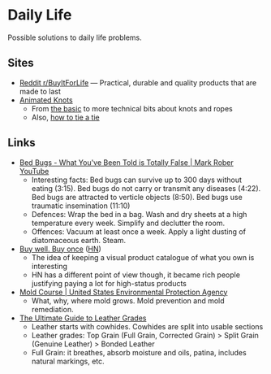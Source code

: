 # Daily Life

Possible solutions to daily life problems.

## Sites

- [Reddit r/BuyItForLife](https://www.reddit.com/r/BuyItForLife/) — Practical,
  durable and quality products that are made to last
- [Animated Knots](https://www.animatedknots.com/)
  - From [the basic](https://www.animatedknots.com/basic-knots) to more
    technical bits about knots and ropes
  - Also,
    [how to tie a tie](https://www.animatedknots.com/how-to-tie-a-tie-necktie-knots)

## Links

- [Bed Bugs - What You've Been Told is Totally False | Mark Rober YouTube](https://www.youtube.com/watch?v=2JAOTJxYqh8)
  - Interesting facts: Bed bugs can survive up to 300 days without eating
    (3:15). Bed bugs do not carry or transmit any diseases (4:22). Bed bugs are
    attracted to verticle objects (8:50). Bed bugs use traumatic insemination
    (11:10)
  - Defences: Wrap the bed in a bag. Wash and dry sheets at a high temperature
    every week. Simplify and declutter the room.
  - Offences: Vacuum at least once a week. Apply a light dusting of diatomaceous
    earth. Steam.
- [Buy well. Buy once](https://fellow.ventures/buy-well-buy-once/)
  ([HN](https://news.ycombinator.com/item?id=36256517))
  - The idea of keeping a visual product catalogue of what you own is
    interesting
  - HN has a different point of view though, it became rich people justifying
    paying a lot for high-status products
- [Mold Course | United States Environmental Protection Agency](https://www.epa.gov/mold/mold-course-introduction)
  - What, why, where mold grows. Mold prevention and mold remediation.
- [The Ultimate Guide to Leather Grades](https://www.popovleather.com/blogs/from-the-workshop/the-ultimate-guide-to-leather-grades)
  - Leather starts with cowhides. Cowhides are split into usable sections
  - Leather grades: Top Grain (Full Grain, Corrected Grain) > Split Grain
    (Genuine Leather) > Bonded Leather
  - Full Grain: it breathes, absorb moisture and oils, patina, includes natural
    markings, etc.
